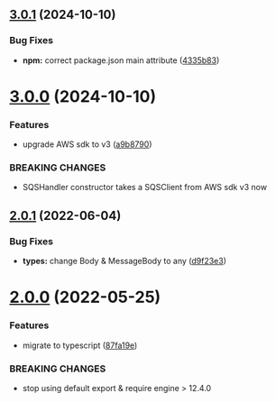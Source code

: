 ## [3.0.1](https://github.com/Sagacify/sqs-handler/compare/v3.0.0...v3.0.1) (2024-10-10)


### Bug Fixes

* **npm:** correct package.json main attribute ([4335b83](https://github.com/Sagacify/sqs-handler/commit/4335b834db086f00d44cc5c780c325ad486a83bf))

# [3.0.0](https://github.com/Sagacify/sqs-handler/compare/v2.0.1...v3.0.0) (2024-10-10)


### Features

* upgrade AWS sdk to v3 ([a9b8790](https://github.com/Sagacify/sqs-handler/commit/a9b8790138ae1b335d985c0988113ffe8149d3be))


### BREAKING CHANGES

* SQSHandler constructor takes a SQSClient from AWS sdk v3 now

## [2.0.1](https://github.com/Sagacify/sqs-handler/compare/v2.0.0...v2.0.1) (2022-06-04)


### Bug Fixes

* **types:** change Body & MessageBody to any ([d9f23e3](https://github.com/Sagacify/sqs-handler/commit/d9f23e3c4d7d310e21bc1b22ba58df79262fb916))

# [2.0.0](https://github.com/Sagacify/sqs-handler/compare/v1.2.1...v2.0.0) (2022-05-25)


### Features

* migrate to typescript ([87fa19e](https://github.com/Sagacify/sqs-handler/commit/87fa19ee250a045ca9297c266ae9a352125dedd4))


### BREAKING CHANGES

* stop using default export & require engine > 12.4.0
